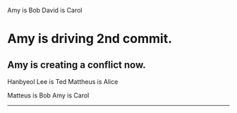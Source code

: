 Amy is Bob
David is Carol


Amy is driving 2nd commit. 
=======


Amy is creating a conflict now.
---
Hanbyeol Lee is Ted
Mattheus is Alice


Matteus is Bob
Amy is Carol

--- 




